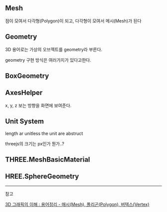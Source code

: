 ## Mesh

점이 모여서 다각형(Polygon)이 되고, 다각형이 모여서 메시(Mesh)가 된다

## Geometry

3D 용어로는 가상의 오브젝트를 geometry라 부른다.

geometry 구현 방식은 여러가지가 있다고한다.

## BoxGeometry


## AxesHelper

x, y, z 보는 방향을 화면에 보여준다.

## Unit System

length ar unitless the unit are abstruct

threejs의 크기는 px인가 뭔가..?

## THREE.MeshBasicMaterial

## HREE.SphereGeometry



---
참고

[3D 그래픽의 이해 : 용어정리 - 매시(Mesh), 폴리곤(Polygon), 버텍스(Vertex)](https://m.blog.naver.com/PostView.nhn?blogId=jidon333&logNo=60211144130&proxyReferer=https:%2F%2Fwww.google.com%2F)